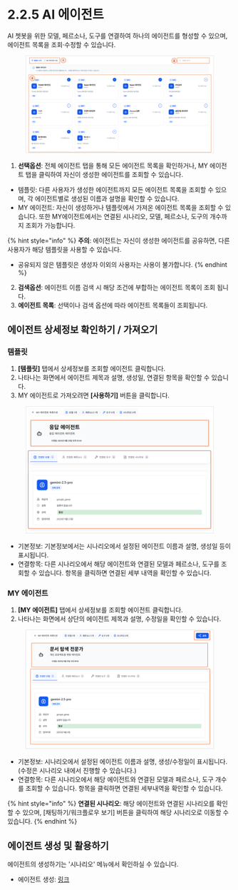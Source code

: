 # 2.2.5 AI 에이전트

AI 쳇봇을 위한 모델, 페르소나, 도구를 연결하여 하나의 에이전트를 형성할 수 있으며, 에이전트 목록을 조회·수정할 수 있습니다.

<figure><img src="../../.gitbook/assets/image (4) (1).png" alt=""><figcaption></figcaption></figure>

1. **선택옵션**: 전체 에이전트 탭을 통해 모든 에이전트 목록을 확인하거나, MY 에이전트 탭을 클릭하여 자신이 생성한 에이전트를 조회할 수 있습니다.

* 템플릿: 다른 사용자가 생성한 에이전트까지 모든 에이전트 목록을 조회할 수 있으며, 각 에이전트별로 생성된 이름과 설명을 확인할 수 있습니다.
* MY 에이전트: 자신이 생성하거나 템플릿에서 가져온 에이전트 목록을 조회할 수 있습니다. 또한 MY에이전트에서는 연결된 시나리오, 모델, 페르소나, 도구의 개수까지 조회가 가능합니다.

{% hint style="info" %}
**주의**: 에이전트는 자신이 생성한 에이전트를 공유하면, 다른 사용자가 해당 템플릿을 사용할 수 있습니다.

* 공유되지 않은 템플릿은 생성자 이외의 사용자는 사용이 불가합니다.
{% endhint %}

2. **검색옵션**: 에이전트 이름 검색 시 해당 조건에 부합하는 에이전트 목록이 조회 됩니다.
3. **에이전트 목록**: 선택이나 검색 옵션에 따라 에이전트 목록들이 조회됩니다.



## **에이전트 상세정보 확인하기 / 가져오기**

### **템플릿**

1. **\[템플릿]** 탭에서 상세정보를 조회할 에이전트 클릭합니다.
2. 나타나는 화면에서 에이전트 제목과 설명, 생성일, 연결된 항목을 확인할 수 있습니다.
3. MY 에이전트로 가져오려면 **\[사용하기]** 버튼을 클릭합니다.

<figure><img src="../../.gitbook/assets/image (1).png" alt=""><figcaption></figcaption></figure>

* 기본정보: 기본정보에서는 시나리오에서 설정된 에이전트 이름과 설명, 생성일 등이 표시됩니다.
* 연결항목: 다른 시나리오에서 해당 에이전트와 연결된 모델과 페르소나, 도구를 조회할 수 있습니다. 항목을 클릭하면 연결된 세부 내역을 확인할 수 있습니다.

### **MY 에이전트**

1. **\[MY 에이전트]** 탭에서 상세정보를 조회할 에이전트 클릭합니다.
2. 나타나는 화면에서 상단의 에이전트 제목과 설명, 수정일을 확인할 수 있습니다.

<figure><img src="../../.gitbook/assets/image (437).png" alt=""><figcaption></figcaption></figure>

* 기본정보: 시나리오에서 설정된 에이전트 이름과 설명, 생성/수정일이 표시됩니다. (수정은 시나리오 내에서 진행할 수 있습니다.)
* 연결항목: 다른 시나리오에서 해당 에이전트와 연결된 모델과 페르소나, 도구 개수를 조회할 수 있습니다. 항목을 클릭하면 연결된 세부내역을 확인할 수 있습니다.

{% hint style="info" %}
**연결된 시나리오**: 해당 에이전트와 연결된 시나리오를 확인할 수 있으며, \[채팅하기/워크플로우 보기] 버튼을 클릭하여 해당 시나리오로 이동할 수 있습니다.
{% endhint %}



## **에이전트 생성 및 활용하기**

에이전트의 생성하기는 '시나리오' 메뉴에서 확인하실 수 있습니다.

* 에이전트 생성: [링크](2.2.6.md)
